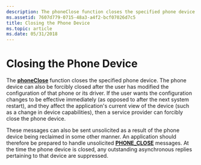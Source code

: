 ```yaml
---
description: The phoneClose function closes the specified phone device.
ms.assetid: 7607d779-0715-48a3-a4f2-bcf07026d7c5
title: Closing the Phone Device
ms.topic: article
ms.date: 05/31/2018
---
```


# Closing the Phone Device

The [**phoneClose**](/windows/desktop/api/Tapi/nf-tapi-phoneclose) function closes the specified phone device. The phone device can also be forcibly closed after the user has modified the configuration of that phone or its driver. If the user wants the configuration changes to be effective immediately (as opposed to after the next system restart), and they affect the application's current view of the device (such as a change in device capabilities), then a service provider can forcibly close the phone device.

These messages can also be sent unsolicited as a result of the phone device being reclaimed in some other manner. An application should therefore be prepared to handle unsolicited [**PHONE\_CLOSE**](phone-close.md) messages. At the time the phone device is closed, any outstanding asynchronous replies pertaining to that device are suppressed.

 

 



